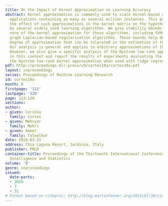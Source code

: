 ```yaml
---
title: On the Impact of Kernel Approximation on Learning Accuracy
abstract: Kernel approximation is commonly used to scale kernel-based algorithms to
  applications containing as many as several million instances. This paper analyzes
  the effect of such approximations in the kernel matrix on the hypothesis generated
  by several widely used learning algorithms. We give stability bounds based on the
  norm of the kernel approximation for these algorithms, including SVMs, KRR, and
  graph Laplacian-based regularization algorithms. These bounds help determine the
  degree of approximation that can be tolerated in the estimation of the kernel matrix.
  Our analysis is general and applies to arbitrary approximations of the kernel matrix.
  However, we also give a specific analysis of the Nystrom low-rank approximation
  in this context and report the results of experiments evaluating the quality of
  the Nystrom low-rank kernel approximation when used with ridge regression.
pdf: http://proceedings.mlr.press/v9/cortes10a/cortes10a.pdf
layout: inproceedings
series: Proceedings of Machine Learning Research
id: cortes10a
month: 0
firstpage: '113'
lastpage: '120'
page: 113-120
sections: 
author:
- given: Corinna
  family: Cortes
- given: Mehryar
  family: Mohri
- given: Ameet
  family: Talwalkar
date: 2010-03-31
address: Chia Laguna Resort, Sardinia, Italy
publisher: PMLR
container-title: Proceedings of the Thirteenth International Conference on Artificial
  Intelligence and Statistics
volume: '9'
genre: inproceedings
issued:
  date-parts:
  - 2010
  - 3
  - 31
# Format based on citeproc: http://blog.martinfenner.org/2013/07/30/citeproc-yaml-for-bibliographies/
---
```

